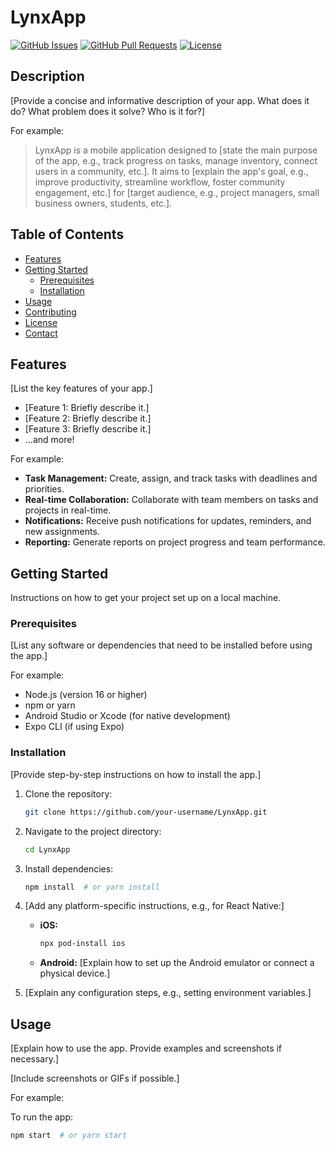 # LynxApp

[![GitHub Issues](https://img.shields.io/github/issues/your-username/LynxApp)](https://github.com/your-username/LynxApp/issues)
[![GitHub Pull Requests](https://img.shields.io/github/pulls/your-username/LynxApp)](https://github.com/your-username/LynxApp/pulls)
[![License](https://img.shields.io/github/license/your-username/LynxApp)](LICENSE) <!-- Assuming you have a LICENSE file -->

<!-- Replace your-username with your GitHub username and LynxApp with your repo name -->

## Description

[Provide a concise and informative description of your app. What does it do? What problem does it solve? Who is it for?]

For example:

> LynxApp is a mobile application designed to [state the main purpose of the app, e.g., track progress on tasks, manage inventory, connect users in a community, etc.]. It aims to [explain the app's goal, e.g., improve productivity, streamline workflow, foster community engagement, etc.] for [target audience, e.g., project managers, small business owners, students, etc.].

## Table of Contents

*   [Features](#features)
*   [Getting Started](#getting-started)
    *   [Prerequisites](#prerequisites)
    *   [Installation](#installation)
*   [Usage](#usage)
*   [Contributing](#contributing)
*   [License](#license)
*   [Contact](#contact)

## Features

[List the key features of your app.]

*   [Feature 1: Briefly describe it.]
*   [Feature 2: Briefly describe it.]
*   [Feature 3: Briefly describe it.]
*   ...and more!

For example:

*   **Task Management:** Create, assign, and track tasks with deadlines and priorities.
*   **Real-time Collaboration:**  Collaborate with team members on tasks and projects in real-time.
*   **Notifications:** Receive push notifications for updates, reminders, and new assignments.
*   **Reporting:** Generate reports on project progress and team performance.

## Getting Started

Instructions on how to get your project set up on a local machine.

### Prerequisites

[List any software or dependencies that need to be installed before using the app.]

For example:

*   Node.js (version 16 or higher)
*   npm or yarn
*   Android Studio or Xcode (for native development)
*   Expo CLI (if using Expo)

### Installation

[Provide step-by-step instructions on how to install the app.]

1.  Clone the repository:

    ```bash
    git clone https://github.com/your-username/LynxApp.git
    ```

2.  Navigate to the project directory:

    ```bash
    cd LynxApp
    ```

3.  Install dependencies:

    ```bash
    npm install  # or yarn install
    ```

4.  [Add any platform-specific instructions, e.g., for React Native:]

    *   **iOS:**
        ```bash
        npx pod-install ios
        ```
    *   **Android:**
        [Explain how to set up the Android emulator or connect a physical device.]

5.  [Explain any configuration steps, e.g., setting environment variables.]

## Usage

[Explain how to use the app. Provide examples and screenshots if necessary.]

[Include screenshots or GIFs if possible.]

For example:

To run the app:

```bash
npm start  # or yarn start
